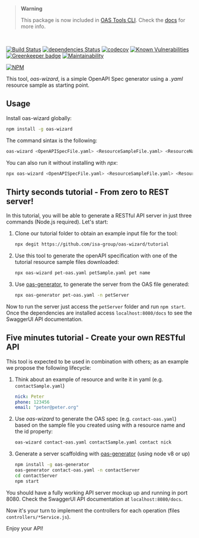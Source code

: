 > **Warning**
>
> This package is now included in [OAS Tools CLI](https://github.com/oas-tools/oas-cli). Check the [docs](https://oas-tools.github.io/docs/cli) for more info.

<br>

[![Build Status](https://travis-ci.org/isa-group/oas-wizard.svg?branch=master)](https://travis-ci.org/isa-group/oas-wizard) 
[![dependencies Status](https://david-dm.org/isa-group/oas-wizard.svg)](https://david-dm.org/isa-group/oas-wizard)
[![codecov](https://codecov.io/gh/isa-group/oas-wizard/branch/master/graph/badge.svg)](https://codecov.io/gh/isa-group/oas-wizard)
[![Known Vulnerabilities](https://snyk.io/test/github/isa-group/oas-wizard/badge.svg)](https://snyk.io/test/github/isa-group/oas-wizard)
[![Greenkeeper badge](https://badges.greenkeeper.io/isa-group/oas-wizard.svg)](https://greenkeeper.io/)
[![Maintainability](https://api.codeclimate.com/v1/badges/826c4f28b9bc9e33e9fe/maintainability)](https://codeclimate.com/github/isa-group/oas-wizard/maintainability) 

[![NPM](https://nodei.co/npm/oas-wizard.png?downloads=true&downloadRank=true&stars=true)](https://nodei.co/npm/oas-wizard/)

This tool, *oas-wizard*, is a simple OpenAPI Spec generator using a *.yaml* resource sample as starting point.

## Usage
Install oas-wizard globally:
```bash
npm install -g oas-wizard
```

The command sintax is the following:
```bash
oas-wizard <OpenAPISpecFile.yaml> <ResourceSampleFile.yaml> <ResourceName> <IdPropertyName>
```

You can also run it without installing with *npx*: 
```bash
npx oas-wizard <OpenAPISpecFile.yaml> <ResourceSampleFile.yaml> <ResourceName> <IdPropertyName>
```

## Thirty seconds tutorial - From zero to REST server!
In this tutorial, you will be able to generate a RESTful API server in just three commands (Node.js required). Let's start:

1. Clone our tutorial folder to obtain an example input file for the tool:

   ```bash
   npx degit https://github.com/isa-group/oas-wizard/tutorial
   ```

2. Use this tool to generate the openAPI specification with one of the tutorial resource sample files downloaded:

   ```bash
   npx oas-wizard pet-oas.yaml petSample.yaml pet name
   ```

3. Use [oas-generator](https://github.com/isa-group/oas-generator), to generate the server from the OAS file generated:

   ```bash
   npx oas-generator pet-oas.yaml -n petServer
   ```

Now to run the server just access the `petServer` folder and run `npm start`. Once the dependencies are installed access `localhost:8080/docs` to see the SwaggerUI API documentation.  

## Five minutes tutorial - Create your own RESTful API
This tool is expected to be used in combination with others; as an example we propose the following lifecycle:
1. Think about an example of resource and write it in yaml (e.g. `contactSample.yaml`)
   ```yml
   nick: Peter
   phone: 123456
   email: "peter@peter.org"
   ```
2. Use *oas-wizard* to generate the OAS spec (e.g. `contact-oas.yaml`) based on the sample file you created using with a resource name and the id property:
   ```bash
   oas-wizard contact-oas.yaml contactSample.yaml contact nick
   ```

3. Generate a server scaffolding with  [oas-generator](https://www.npmjs.com/package/oas-generator) (using node v8 or up) 
   ```bash
   npm install -g oas-generator
   oas-generator contact-oas.yaml -n contactServer
   cd contactServer
   npm start
   ```
You should have a fully working API server mockup up and running in port 8080. Check the SwaggerUI API documentation at `localhost:8080/docs`. 

Now it's your turn to implement the controllers for each operation (files `controllers/*Service.js`).

Enjoy your API!
 
